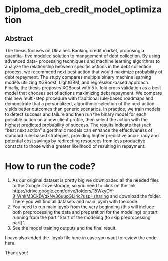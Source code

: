 # Diploma_deb_credit_model_optimization

## Abstract
The thesis focuses on Ukraine’s Banking credit market, proposing a quantita-
tive modeled solution to management of debt collection. By using advanced data-
processing techniques and machine learning algorithms to analyze the relationship
between specific actions in the debt collection process, we recommend next best action
that would maximize probability of debt repayment. The study compares multiple
binary machine learning models utilizing XGBoost, LightGBM, and regression-based
approach. Finally, the thesis proposes XGBoost with 5 k-fold cross validation as a
best model that chooses set of actions maximizing debt repayment. We compare this
new multi-step procedure with traditional rule-based roadmaps and demonstrate that
a personalized, algorithmic selection of the next action yields better outcomes than
generic scenarios. In practice, we train models to detect success and failure and then
run the binary model for each possible action on a new client profile, then select the
action with the highest predicted probability of success.
The results indicate that such “best next action” algorithmic models can enhance
the effectiveness of standard rule-based strategies, providing higher predictive accu-
racy and potential cost savings by redirecting resources from less productive contacts
to those with a greater likelihood of resulting in repayment.

# How to run the code?
1) As our original dataset is pretty big we downloaded all the needed files to the Google Drive storage, so you need to click on the link https://drive.google.com/drive/folders/15WkyOY-8_WhkM3CkDVqxNv36uuoGLj4c?usp=sharing and download the folder. There you will find all datasets and main.ipynb with the code.
2) You need to run main.ipynb from the very beginning (this will include both preprocessing the data and preparation for the modeling) or start running from the part "Start of the modeling (to skip preprocessing part)".
3) See the model training outputs and the final result.

I have also added the .ipynb file here in case you want to review the code here.

Thank you!
